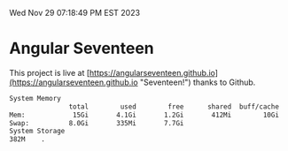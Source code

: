 Wed Nov 29 07:18:49 PM EST 2023

# Angular Seventeen


This project is live at [https://angularseventeen.github.io](https://angularseventeen.github.io "Seventeen!") thanks to Github.

```bash
System Memory
               total        used        free      shared  buff/cache   available
Mem:            15Gi       4.1Gi       1.2Gi       412Mi        10Gi        11Gi
Swap:          8.0Gi       335Mi       7.7Gi
System Storage
382M	.
